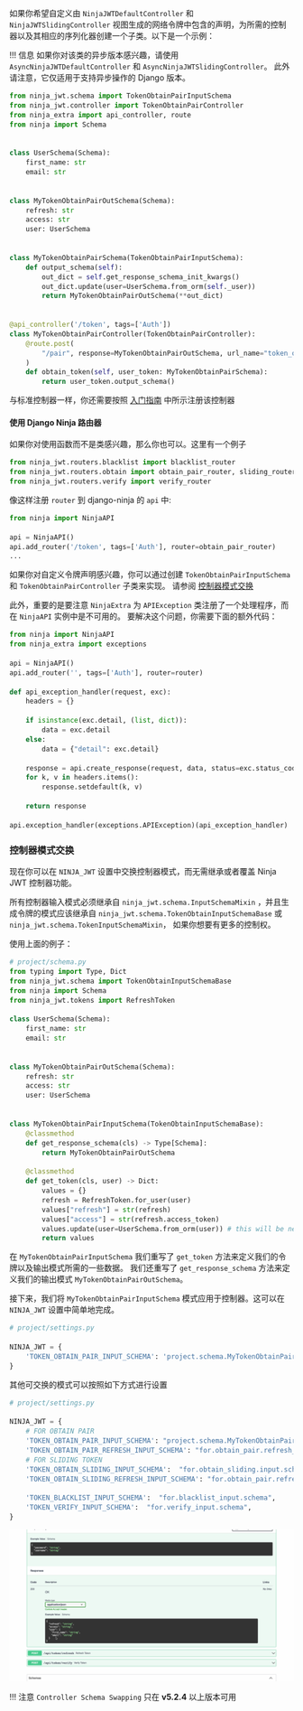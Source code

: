 如果你希望自定义由 `NinjaJWTDefaultController` 和 `NinjaJWTSlidingController`
视图生成的网络令牌中包含的声明，为所需的控制器以及其相应的序列化器创建一个子类。以下是一个示例：

!!! 信息
如果你对该类的异步版本感兴趣，请使用 `AsyncNinjaJWTDefaultController` 和 `AsyncNinjaJWTSlidingController`。
此外请注意，它仅适用于支持异步操作的 Django 版本。

```python
from ninja_jwt.schema import TokenObtainPairInputSchema
from ninja_jwt.controller import TokenObtainPairController
from ninja_extra import api_controller, route
from ninja import Schema


class UserSchema(Schema):
    first_name: str
    email: str


class MyTokenObtainPairOutSchema(Schema):
    refresh: str
    access: str
    user: UserSchema


class MyTokenObtainPairSchema(TokenObtainPairInputSchema):
    def output_schema(self):
        out_dict = self.get_response_schema_init_kwargs()
        out_dict.update(user=UserSchema.from_orm(self._user))
        return MyTokenObtainPairOutSchema(**out_dict)


@api_controller('/token', tags=['Auth'])
class MyTokenObtainPairController(TokenObtainPairController):
    @route.post(
        "/pair", response=MyTokenObtainPairOutSchema, url_name="token_obtain_pair"
    )
    def obtain_token(self, user_token: MyTokenObtainPairSchema):
        return user_token.output_schema()

```

与标准控制器一样，你还需要按照 [入门指南](getting_started.md) 中所示注册该控制器

#### 使用 Django Ninja 路由器

如果你对使用函数而不是类感兴趣，那么你也可以。这里有一个例子

```python
from ninja_jwt.routers.blacklist import blacklist_router
from ninja_jwt.routers.obtain import obtain_pair_router, sliding_router
from ninja_jwt.routers.verify import verify_router
```

像这样注册 `router` 到 django-ninja 的 `api` 中:

```python
from ninja import NinjaAPI

api = NinjaAPI()
api.add_router('/token', tags=['Auth'], router=obtain_pair_router)
...
```

如果你对自定义令牌声明感兴趣，你可以通过创建 `TokenObtainPairInputSchema` 和 `TokenObtainPairController` 子类来实现。 请参阅 [控制器模式交换](#控制器模式交换)

此外，重要的是要注意 `NinjaExtra` 为 `APIException` 类注册了一个处理程序，而在 `NinjaAPI` 实例中是不可用的。
要解决这个问题，你需要下面的额外代码：

```python
from ninja import NinjaAPI
from ninja_extra import exceptions

api = NinjaAPI()
api.add_router('', tags=['Auth'], router=router)

def api_exception_handler(request, exc):
    headers = {}

    if isinstance(exc.detail, (list, dict)):
        data = exc.detail
    else:
        data = {"detail": exc.detail}

    response = api.create_response(request, data, status=exc.status_code)
    for k, v in headers.items():
        response.setdefault(k, v)

    return response

api.exception_handler(exceptions.APIException)(api_exception_handler)
```

### 控制器模式交换

现在你可以在 `NINJA_JWT` 设置中交换控制器模式，而无需继承或者覆盖 Ninja JWT 控制器功能。

所有控制器输入模式必须继承自 `ninja_jwt.schema.InputSchemaMixin` ，并且生成令牌的模式应该继承自
 `ninja_jwt.schema.TokenObtainInputSchemaBase` 或 `ninja_jwt.schema.TokenInputSchemaMixin`， 如果你想要有更多的控制权。

使用上面的例子：

```python
# project/schema.py
from typing import Type, Dict
from ninja_jwt.schema import TokenObtainInputSchemaBase
from ninja import Schema
from ninja_jwt.tokens import RefreshToken

class UserSchema(Schema):
    first_name: str
    email: str


class MyTokenObtainPairOutSchema(Schema):
    refresh: str
    access: str
    user: UserSchema


class MyTokenObtainPairInputSchema(TokenObtainInputSchemaBase):
    @classmethod
    def get_response_schema(cls) -> Type[Schema]:
        return MyTokenObtainPairOutSchema

    @classmethod
    def get_token(cls, user) -> Dict:
        values = {}
        refresh = RefreshToken.for_user(user)
        values["refresh"] = str(refresh)
        values["access"] = str(refresh.access_token)
        values.update(user=UserSchema.from_orm(user)) # this will be needed when creating output schema
        return values
```

在 `MyTokenObtainPairInputSchema` 我们重写了 `get_token` 方法来定义我们的令牌以及输出模式所需的一些数据。
我们还重写了 `get_response_schema` 方法来定义我们的输出模式 `MyTokenObtainPairOutSchema`。

接下来，我们将 `MyTokenObtainPairInputSchema` 模式应用于控制器。这可以在 `NINJA_JWT` 设置中简单地完成。

```python
# project/settings.py

NINJA_JWT = {
    'TOKEN_OBTAIN_PAIR_INPUT_SCHEMA': 'project.schema.MyTokenObtainPairInputSchema',
}
```
其他可交换的模式可以按照如下方式进行设置
```python
# project/settings.py

NINJA_JWT = {
    # FOR OBTAIN PAIR
    'TOKEN_OBTAIN_PAIR_INPUT_SCHEMA': "project.schema.MyTokenObtainPairInputSchema",
    'TOKEN_OBTAIN_PAIR_REFRESH_INPUT_SCHEMA': "for.obtain_pair.refresh_input.schema",
    # FOR SLIDING TOKEN
    'TOKEN_OBTAIN_SLIDING_INPUT_SCHEMA':  "for.obtain_sliding.input.schema",
    'TOKEN_OBTAIN_SLIDING_REFRESH_INPUT_SCHEMA': "for.obtain_pair.refresh_input.schema",

    'TOKEN_BLACKLIST_INPUT_SCHEMA':  "for.blacklist_input.schema",
    'TOKEN_VERIFY_INPUT_SCHEMA':  "for.verify_input.schema",
}
```

![token_customization_git](./img/token_customize.gif)

!!! 注意
   `Controller Schema Swapping` 只在 **v5.2.4** 以上版本可用

